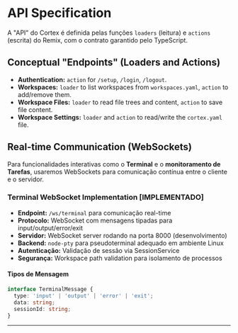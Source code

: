 # API Specification

A "API" do Cortex é definida pelas funções `loaders` (leitura) e `actions` (escrita) do Remix, com o contrato garantido pelo TypeScript.

## Conceptual "Endpoints" (Loaders and Actions)

- **Authentication:** `action` for `/setup`, `/login`, `/logout`.
- **Workspaces:** `loader` to list workspaces from `workspaces.yaml`, `action` to add/remove them.
- **Workspace Files:** `loader` to read file trees and content, `action` to save file content.
- **Workspace Settings:** `loader` and `action` to read/write the `cortex.yaml` file.

## Real-time Communication (WebSockets)

Para funcionalidades interativas como o **Terminal** e o **monitoramento de Tarefas**, usaremos WebSockets para comunicação contínua entre o cliente e o servidor.

### Terminal WebSocket Implementation **[IMPLEMENTADO]**
- **Endpoint:** `/ws/terminal` para comunicação real-time
- **Protocolo:** WebSocket com mensagens tipadas para input/output/error/exit
- **Servidor:** WebSocket server rodando na porta 8000 (desenvolvimento)
- **Backend:** `node-pty` para pseudoterminal adequado em ambiente Linux
- **Autenticação:** Validação de sessão via SessionService
- **Segurança:** Workspace path validation para isolamento de processos

#### Tipos de Mensagem
```typescript
interface TerminalMessage {
  type: 'input' | 'output' | 'error' | 'exit';
  data: string;
  sessionId: string;
}
```

---
